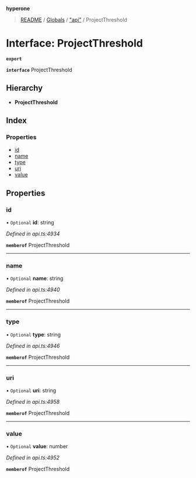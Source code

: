 **hyperone**

> [README](../README.md) / [Globals](../globals.md) / ["api"](../modules/_api_.md) / ProjectThreshold

# Interface: ProjectThreshold

**`export`** 

**`interface`** ProjectThreshold

## Hierarchy

* **ProjectThreshold**

## Index

### Properties

* [id](_api_.projectthreshold.md#id)
* [name](_api_.projectthreshold.md#name)
* [type](_api_.projectthreshold.md#type)
* [uri](_api_.projectthreshold.md#uri)
* [value](_api_.projectthreshold.md#value)

## Properties

### id

• `Optional` **id**: string

*Defined in api.ts:4934*

**`memberof`** ProjectThreshold

___

### name

• `Optional` **name**: string

*Defined in api.ts:4940*

**`memberof`** ProjectThreshold

___

### type

• `Optional` **type**: string

*Defined in api.ts:4946*

**`memberof`** ProjectThreshold

___

### uri

• `Optional` **uri**: string

*Defined in api.ts:4958*

**`memberof`** ProjectThreshold

___

### value

• `Optional` **value**: number

*Defined in api.ts:4952*

**`memberof`** ProjectThreshold
